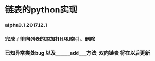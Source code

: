 # 链表的python实现
### alpha0.1 2017.12.1
### 完成了单向列表的添加打印和索引、删除
### 已知异常类处bug 以及______add___方法, 双向链表 将在以后更新
  
